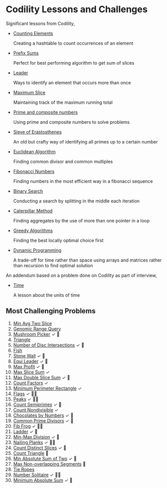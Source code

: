 # Codility Lessons and Challenges

Significant lessons from Codility,

- [Counting Elements](./counting/)

  Creating a hashtable to count occurrences of an element

- [Prefix Sums](./prefix-sums/)
  
  Perfect for best performing algorithm to get sum of slices

- [Leader](./leader/)

  Ways to identify an element that occurs more than once

- [Maximum Slice](./maximum-slice/)

  Maintaining track of the maximum running total

- [Prime and composite numbers](./prime/)

  Using prime and composite numbers to solve problems

- [Sieve of Erastosthenes](./sieve/)

  An old but crafty way of identifying all primes up to a certain number

- [Euclidean Algorithm](./euclidean/)

  Finding common divisor and common multiples

- [Fibonacci Numbers](./fibonacci/)

  Finding numbers in the most efficient way in a fibonacci sequence

- [Binary Search](./binary-search/)

  Conducting a search by splitting in the middle each iteration

- [Caterpillar Method](./caterpillar/)

  Finding aggregates by the use of more than one pointer in a loop

- [Greedy Algorithms](./greedy/)

  Finding the best locally optimal choice first

- [Dynamic Programming](./dynamic/)

  A trade-off for time rather than space using arrays and matrices rather than recursion to find optimal solution

An addendum based on a problem done on Codility as part of interview,

- [Time](./time/)

  A lesson about the units of time

## Most Challenging Problems

1. [Min Avg Two Slice](./prefix-sums#minimum-average-of-two-slices)
2. [Genomic Range Query](./prefix-sums/GENOMIC.md)
3. [Mushroom Picker](./prefix-sums#51-exercise) &#x2713; :thinking:
4. [Triangle](./sorting/TRIANGLE.md)
5. [Number of Disc Intersections](./sorting/DISCS.md) &#x2713; :thinking:
6. [Fish](./stacks-queues/FISH.md)
7. [Stone Wall](./stacks-queues/STONEWALL.md) &#x2713; :thinking:
8. [Equi Leader](./leader/EQUILEADER.md) &#x2713; :thinking:
9. [Max Profit](./maximum-slice/MAXPROFIT.md) &#x2713; :thinking:
10. [Max Slice Sum](./maximum-slice/MAXSLICESUM.md) &#x2713;
11. [Max Double Slice Sum](./maximum-slice/MAXDOUBLESLICE.md) &#x2713; :thinking:
12. [Count Factors](./prime/COUNTFACTORS.md) &#x2713;
13. [Minimum Perimeter Rectangle](./prime/MINPERIMETERRECTANGLE.md) &#x2713;
14. [Flags](./prime/FLAGS.md) &#x2713; :face_in_clouds:
15. [Peaks](./prime/PEAKS.md) &#x2713; :face_in_clouds:
16. [Count Semiprimes](./sieve/COUNTSEMIPRIMES.md) &#x2713; :thinking:
17. [Count Nondivisible](./sieve/COUNTNONDIVISIBLE.md) &#x2713;
18. [Chocolates by Numbers](./euclidean/CHOCOLATE.md) &#x2713; :thinking:
19. [Common Prime Divisors](./euclidean/COMMONPRIME.md) &#x2713; :thinking:
20. [Fib Frog](./fibonacci/FIBFROG.md) &#x2713; :face_in_clouds:
21. [Ladder](./fibonacci/LADDER.md) &#x2713; :thinking:
22. [Min-Max Division](./binary-search/MINMAXDIVISION.md) &#x2713; :thinking:
23. [Nailing Planks](./binary-search/NAILINGPLANKS.md) &#x2713; :face_in_clouds:
24. [Count Distinct Slices](./caterpillar/COUNTDISTINCT.md) &#x2713; :thinking:
25. [Count Triangle](./caterpillar/COUNTRIANGLES.md) :thinking:
26. [Min Absolute Sum of Two](./caterpillar/MINABSSUM.md) &#x2713; :thinking:
27. [Max Non-overlapping Segments](./greedy/MAXNONOVERLAPPING.md) :thinking:
28. [Tie Ropes](./greedy/TIEROPES.md)
29. [Number Solitaire](./dynamic/SOLITAIRE.md) &#x2713; :face_in_clouds:
30. [Minimum Absolute Sum](./dynamic/MINABSSUM.md) &#x2713; :thinking: